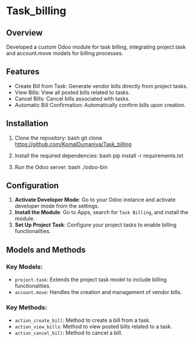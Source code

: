 # Task_billing

## Overview
Developed a custom Odoo module for task billing, integrating project.task and account.move models for billing processes.

## Features
- Create Bill from Task: Generate vendor bills directly from project tasks.
- View Bills: View all posted bills related to tasks.
- Cancel Bills: Cancel bills associated with tasks.
- Automatic Bill Confirmation: Automatically confirm bills upon creation.

## Installation

1. Clone the repository:
    bash
    git clone https://github.com/KomalDumaniya/Task_billing
    
2. Install the required dependencies:
    bash
    pip install -r requirements.txt
    
3. Run the Odoo server:
    bash
    ./odoo-bin

## Configuration

1. **Activate Developer Mode**: Go to your Odoo instance and activate developer mode from the settings.
2. **Install the Module**: Go to Apps, search for `Task Billing`, and install the module.
3. **Set Up Project Task**: Configure your project tasks to enable billing functionalities.

## Models and Methods

### Key Models:
- `project.task`: Extends the project task model to include billing functionalities.
- `account.move`: Handles the creation and management of vendor bills.

### Key Methods:
- `action_create_bill`: Method to create a bill from a task.
- `action_view_bills`: Method to view posted bills related to a task.
- `action_cancel_bill`: Method to cancel a bill.

